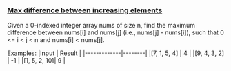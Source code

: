 ### <ins>Max difference between increasing elements</ins>

Given a 0-indexed integer array nums of size n, find the maximum difference between nums[i] and nums[j] (i.e., nums[j] - nums[i]), such that 0 <= i < j < n and nums[i] < nums[j].

Examples:
|Input        | Result | 
|-------------|--------|
|[7, 1, 5, 4] |  4     | 
|[9, 4, 3, 2] | -1     |
|[1, 5, 2, 10]|  9     |
